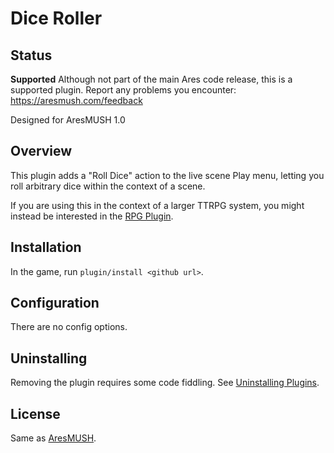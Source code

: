 # Dice Roller

## Status

**Supported** Although not part of the main Ares code release, this is a supported plugin.  Report any problems you encounter: https://aresmush.com/feedback

Designed for AresMUSH 1.0

## Overview

This plugin adds a "Roll Dice" action to the live scene Play menu, letting you roll arbitrary dice within the context of a scene.

If you are using this in the context of a larger TTRPG system, you might instead be interested in the [RPG Plugin](https://github.com/AresMUSH/ares-rpg-plugin).


## Installation

In the game, run `plugin/install <github url>`.

## Configuration

There are no config options.

## Uninstalling

Removing the plugin requires some code fiddling.  See [Uninstalling Plugins](https://www.aresmush.com/tutorials/code/extras.html#uninstalling-plugins).

## License

Same as [AresMUSH](https://aresmush.com/license).
